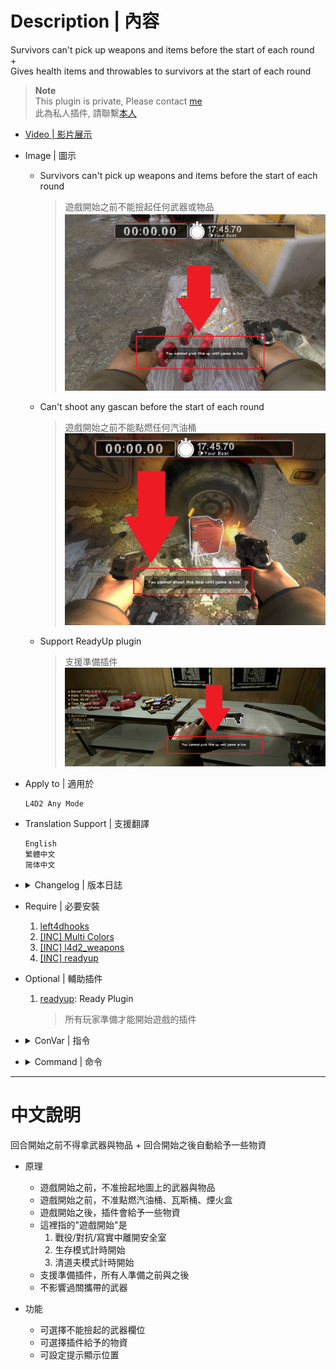 # Description | 內容
Survivors can't pick up weapons and items before the start of each round 
<br/>+ 
<br/>Gives health items and throwables to survivors at the start of each round

> __Note__ <br/>
This plugin is private, Please contact [me](https://github.com/fbef0102/Game-Private_Plugin#私人插件列表-private-plugins-list)<br/>
此為私人插件, 請聯繫[本人](https://github.com/fbef0102/Game-Private_Plugin#私人插件列表-private-plugins-list)

* [Video | 影片展示](https://youtu.be/1G6euowfyFI)

* Image | 圖示
	* Survivors can't pick up weapons and items before the start of each round 
		> 遊戲開始之前不能撿起任何武器或物品
		<br/>![starting_items_1](image/starting_items_1.jpg)

	* Can't shoot any gascan before the start of each round 
		> 遊戲開始之前不能點燃任何汽油桶
		<br/>![starting_items_2](image/starting_items_2.jpg)

	* Support ReadyUp plugin
		> 支援準備插件
		<br/>![starting_items_3](image/starting_items_3.jpg)

* Apply to | 適用於
	```
	L4D2 Any Mode
	```

* Translation Support | 支援翻譯
	```
	English
	繁體中文
	简体中文
	```

* <details><summary>Changelog | 版本日誌</summary>
	
	* v1.0h (2023-5-31 update)
		* Remake code, convert code to latest syntax
		* Fix warnings when compiling on SourceMod 1.11.
		* Optimize code and improve performance
		* Survivors can't pick up weapons and items before the start of each round 
		* Can't ignite gascan, firebox, prop tanks before the start of each round 
		* Translation Support

	* v2.2
		* [From SirPlease/L4D2-Competitive-Rework](https://github.com/SirPlease/L4D2-Competitive-Rework/blob/master/addons/sourcemod/scripting/starting_items.sp)
</details>

* Require | 必要安裝
	1. [left4dhooks](https://forums.alliedmods.net/showthread.php?t=321696)
	2. [[INC] Multi Colors](https://github.com/fbef0102/L4D1_2-Plugins/releases/tag/Multi-Colors)
    3. [[INC] l4d2_weapons](https://github.com/fbef0102/Game-Private_Plugin/blob/main/left4dead2/scripting/include/l4d2_weapons.inc)
	4. [[INC] readyup](/left4dead2/scripting/include/readyup.inc)

* Optional | 輔助插件
	1. [readyup](/Plugin_插件/Server_伺服器/readyup): Ready Plugin
		> 所有玩家準備才能開始遊戲的插件

* <details><summary>ConVar | 指令</summary>

	* cfg/sourcemod/starting_items.cfg
		```php
		// Changes how message displays. (0: Disable, 1:In chat, 2: In Hint Box, 3: In center text)
		starting_items_announce_type "2"

		// 0=Plugin off, 1=Plugin on.
		starting_items_enable "1"

		// Weapon flags that survivors can't pick up before leaving the saferoom or before round live
		// 0: Disable, 1: slot 1 weapon, 2: slot 2 weapon, 4: slot 3 weapon, 8: slot 4 weapon, 16: slot 5 weapon, 32: Gascan、FireWorks、Prop Tanks、Oxy Tanks
		starting_items_ready_disable_weapon_slot "63"

		// Item flags to give on leaving the saferoom or round live
		// 0: Disable, 1: Kit, 2: Defib, 4: Pills, 8: Adren, 16: Pipebomb, 32: Molotov, 64: Bile
		starting_items_round_live_give_flags "41"
		```
</details>

* <details><summary>Command | 命令</summary>

	None
</details>

- - - -
# 中文說明
回合開始之前不得拿武器與物品 + 回合開始之後自動給予一些物資

* 原理
	* 遊戲開始之前，不准撿起地圖上的武器與物品
	* 遊戲開始之前，不准點燃汽油桶、瓦斯桶、煙火盒
	* 遊戲開始之後，插件會給予一些物資
	* 這裡指的"遊戲開始"是
		1. 戰役/對抗/寫實中離開安全室
		2. 生存模式計時開始
		3. 清道夫模式計時開始
	* 支援準備插件，所有人準備之前與之後
	* 不影響過關攜帶的武器

* 功能
	* 可選擇不能撿起的武器欄位
	* 可選擇插件給予的物資
	* 可設定提示顯示位置